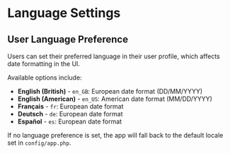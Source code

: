 # Language Settings

## User Language Preference

Users can set their preferred language in their user profile, which affects date formatting in the UI.

Available options include:
- **English (British)** - `en_GB`: European date format (DD/MM/YYYY)
- **English (American)** - `en_US`: American date format (MM/DD/YYYY)
- **Français** - `fr`: European date format
- **Deutsch** - `de`: European date format
- **Español** - `es`: European date format

If no language preference is set, the app will fall back to the default locale set in `config/app.php`.